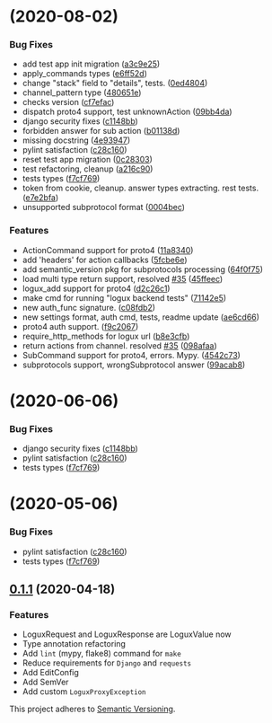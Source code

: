#  (2020-08-02)


### Bug Fixes

* add test app init migration ([a3c9e25](https://github.com/logux/django/commit/a3c9e256cd12b1805b7ae1ff735b1450a4515d20))
* apply_commands types ([e6ff52d](https://github.com/logux/django/commit/e6ff52dd60ecc2f644ef8009006f17180c10773b))
* change "stack" field to "details", tests. ([0ed4804](https://github.com/logux/django/commit/0ed480456c16ccfb41474b53eb12cf03923476ed))
* channel_pattern type ([480651e](https://github.com/logux/django/commit/480651e9fe86c89cf7fd8d42d8edbf4acfbeb1d9))
* checks version ([cf7efac](https://github.com/logux/django/commit/cf7efac7d1114386289ce0283fc0331982bbd4ab))
* dispatch proto4 support, test unknownAction ([09bb4da](https://github.com/logux/django/commit/09bb4dacf959887f5b904ef718de7174ce9f0263))
* django security fixes ([c1148bb](https://github.com/logux/django/commit/c1148bba8bcc158076d41f17b1f94412dfcb7651))
* forbidden answer for sub action ([b01138d](https://github.com/logux/django/commit/b01138d49025126e9f8f412ccc1cf15765e881d1))
* missing docstring ([4e93947](https://github.com/logux/django/commit/4e939477bed0ccf66a45a23b855cbe3672cc99a7))
* pylint satisfaction ([c28c160](https://github.com/logux/django/commit/c28c16018aa2568013c48b982fb0fcef4c91b607))
* reset test app migration ([0c28303](https://github.com/logux/django/commit/0c283037fb8167550191023e9456debda5873eca))
* test refactoring, cleanup ([a216c90](https://github.com/logux/django/commit/a216c90e1ae2769c24d99b64165359845d692fb4))
* tests types ([f7cf769](https://github.com/logux/django/commit/f7cf769c5dadc84af00f89ea0d7e1740ad39fcb1))
* token from cookie, cleanup. answer types extracting. rest tests. ([e7e2bfa](https://github.com/logux/django/commit/e7e2bfa9ed27dde684f805566bf77159f864d2c8))
* unsupported subprotocol format ([0004bec](https://github.com/logux/django/commit/0004beccbd9c948a362698fc18fd5ea78241b780))


### Features

* ActionCommand support for proto4 ([11a8340](https://github.com/logux/django/commit/11a83408a41ed0c082f4b9ceb227102f339f18d7))
* add 'headers' for action callbacks ([5fcbe6e](https://github.com/logux/django/commit/5fcbe6edec779a21f0af86a36e30b08337e118c9))
* add semantic_version pkg for subprotocols processing ([64f0f75](https://github.com/logux/django/commit/64f0f75853c7debe0ab32a0b1eb2c8e839059215))
* load multi type return support, resolved [#35](https://github.com/logux/django/issues/35) ([45ffeec](https://github.com/logux/django/commit/45ffeec72a4c000f70c57b9ec17274c6721de1ed))
* logux_add support for proto4 ([d2c26c1](https://github.com/logux/django/commit/d2c26c1f2bef259fa950d08f3464b6694bf21126))
* make cmd for running "logux backend tests" ([71142e5](https://github.com/logux/django/commit/71142e5a583d89bfb571a99041244f70e1f9b36b))
* new auth_func signature. ([c08fdb2](https://github.com/logux/django/commit/c08fdb24d1064073339847c059c09d607cacd5cb))
* new settings format, auth cmd, tests, readme update ([ae6cd66](https://github.com/logux/django/commit/ae6cd665a72900995fbae643bd93c41851b8abf3))
* proto4 auth support. ([f9c2067](https://github.com/logux/django/commit/f9c2067868b053b1c203afd5ed0b96fa2f37d7d5))
* require_http_methods for logux url ([b8e3cfb](https://github.com/logux/django/commit/b8e3cfb0feb36eadb68cddbadea9a11442e1d76d))
* return actions from channel. resolved [#35](https://github.com/logux/django/issues/35) ([098afaa](https://github.com/logux/django/commit/098afaad2cbc7613f941e0c5f999bc4927011111))
* SubCommand support for proto4, errors. Mypy. ([4542c73](https://github.com/logux/django/commit/4542c732da3443a3140873ea69c11d9a72e87e84))
* subprotocols support, wrongSubprotocol answer ([99acab8](https://github.com/logux/django/commit/99acab8284e0f6a30ffa170d30bb2cfb16d0a335))



#  (2020-06-06)


### Bug Fixes

* django security fixes ([c1148bb](https://github.com/logux/django/commit/c1148bba8bcc158076d41f17b1f94412dfcb7651))
* pylint satisfaction ([c28c160](https://github.com/logux/django/commit/c28c16018aa2568013c48b982fb0fcef4c91b607))
* tests types ([f7cf769](https://github.com/logux/django/commit/f7cf769c5dadc84af00f89ea0d7e1740ad39fcb1))



#  (2020-05-06)


### Bug Fixes

* pylint satisfaction ([c28c160](https://github.com/logux/django/commit/c28c16018aa2568013c48b982fb0fcef4c91b607))
* tests types ([f7cf769](https://github.com/logux/django/commit/f7cf769c5dadc84af00f89ea0d7e1740ad39fcb1))


## [0.1.1](https://github.com/logux/django/compare/0.1.0...0.1.1) (2020-04-18)

### Features

* LoguxRequest and LoguxResponse are LoguxValue now
* Type annotation refactoring
* Add `lint` (mypy, flake8) command for `make`
* Reduce requirements for `Django` and `requests`
* Add EditConfig
* Add SemVer
* Add custom `LoguxProxyException`



This project adheres to [Semantic Versioning](http://semver.org/).
